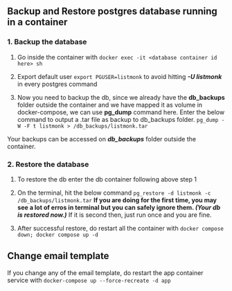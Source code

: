 ## Backup and Restore postgres database running in a container

### 1. Backup the database 
  1. Go inside the container with `docker exec -it <database container id here> sh`
  
  2. Export default user `export PGUSER=listmonk` to avoid hitting ___-U listmonk___ in every postgres command

  2. Now you need to backup the db, since we already have the __db_backups__ folder outside the container and we have mapped it as volume in docker-compose, we can use __pg_dump__ command here.
  Enter the below command to output a .tar file as backup to db_backups folder. 
  `pg_dump -W -F t listmonk > /db_backups/listmonk.tar`

  Your backups can be accessed on ___db_backups___ folder outside the container.

 ### 2. Restore the database
  1. To restore the db enter the db container following above step 1

  2. On the terminal, hit the below command
  `pg_restore -d listmonk -c /db_backups/listmonk.tar`
  __If you are doing for the first time, you may see a lot of erros in terminal but you can safely ignore them. ___(Your db is restored now.)_____
  If it is second then, just run once and you are fine.

  3. After successful restore, do restart all the container with
  `docker compose down; docker compose up -d`


 ## Change email template
 If you change any of the email template, do restart the app container service with `docker-compose up --force-recreate -d app`
